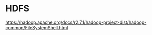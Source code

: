 # HDFS

https://hadoop.apache.org/docs/r2.7.1/hadoop-project-dist/hadoop-common/FileSystemShell.html
